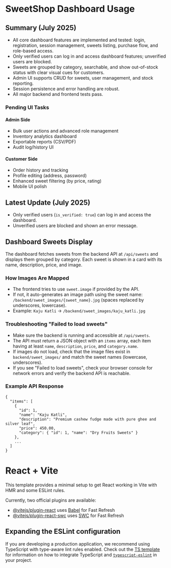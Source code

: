 # SweetShop Dashboard Usage

## Summary (July 2025)

- All core dashboard features are implemented and tested: login, registration, session management, sweets listing, purchase flow, and role-based access.
- Only verified users can log in and access dashboard features; unverified users are blocked.
- Sweets are grouped by category, searchable, and show out-of-stock status with clear visual cues for customers.
- Admin UI supports CRUD for sweets, user management, and stock reporting.
- Session persistence and error handling are robust.
- All major backend and frontend tests pass.

### Pending UI Tasks

#### Admin Side
- Bulk user actions and advanced role management
- Inventory analytics dashboard
- Exportable reports (CSV/PDF)
- Audit log/history UI

#### Customer Side
- Order history and tracking
- Profile editing (address, password)
- Enhanced sweet filtering (by price, rating)
- Mobile UI polish

## Latest Update (July 2025)
- Only verified users (`is_verified: true`) can log in and access the dashboard.
- Unverified users are blocked and shown an error message.

## Dashboard Sweets Display

The dashboard fetches sweets from the backend API at `/api/sweets` and displays them grouped by category. Each sweet is shown in a card with its name, description, price, and image.

### How Images Are Mapped
- The frontend tries to use `sweet.image` if provided by the API.
- If not, it auto-generates an image path using the sweet name: `/backend/sweet_images/{sweet_name}.jpg` (spaces replaced by underscores, lowercase).
- Example: `Kaju Katli` → `/backend/sweet_images/kaju_katli.jpg`

### Troubleshooting "Failed to load sweets"
- Make sure the backend is running and accessible at `/api/sweets`.
- The API must return a JSON object with an `items` array, each item having at least `name`, `description`, `price`, and `category.name`.
- If images do not load, check that the image files exist in `backend/sweet_images/` and match the sweet names (lowercase, underscores).
- If you see "Failed to load sweets", check your browser console for network errors and verify the backend API is reachable.

### Example API Response
```
{
  "items": [
    {
      "id": 1,
      "name": "Kaju Katli",
      "description": "Premium cashew fudge made with pure ghee and silver leaf",
      "price": 450.00,
      "category": { "id": 1, "name": "Dry Fruits Sweets" }
    },
    ...
  ]
}
```
# React + Vite

This template provides a minimal setup to get React working in Vite with HMR and some ESLint rules.

Currently, two official plugins are available:

- [@vitejs/plugin-react](https://github.com/vitejs/vite-plugin-react/blob/main/packages/plugin-react) uses [Babel](https://babeljs.io/) for Fast Refresh
- [@vitejs/plugin-react-swc](https://github.com/vitejs/vite-plugin-react/blob/main/packages/plugin-react-swc) uses [SWC](https://swc.rs/) for Fast Refresh

## Expanding the ESLint configuration

If you are developing a production application, we recommend using TypeScript with type-aware lint rules enabled. Check out the [TS template](https://github.com/vitejs/vite/tree/main/packages/create-vite/template-react-ts) for information on how to integrate TypeScript and [`typescript-eslint`](https://typescript-eslint.io) in your project.
